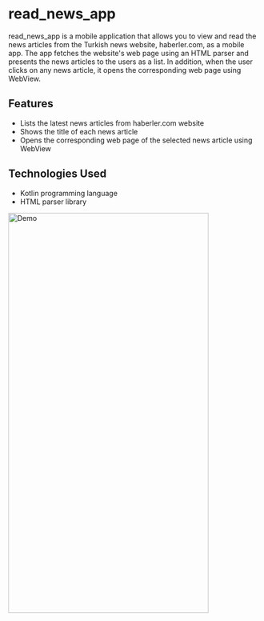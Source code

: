 # read_news_app

read_news_app is a mobile application that allows you to view and read the news articles from the Turkish news website, haberler.com, as a mobile app. The app fetches the website's web page using an HTML parser and presents the news articles to the users as a list. In addition, when the user clicks on any news article, it opens the corresponding web page using WebView.

## Features

- Lists the latest news articles from haberler.com website
- Shows the title of each news article
- Opens the corresponding web page of the selected news article using WebView

## Technologies Used

- Kotlin programming language
- HTML parser library

<img src="https://user-images.githubusercontent.com/116732291/235925335-73267406-c976-42d9-9ee3-807639793040.gif" alt="Demo" width="400" height="800">
